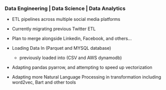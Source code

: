 ### Data Engineering | Data Science | Data Analytics
- ETL pipelines across multiple social media platforms

- Currently migrating previous Twitter ETL 

- Plan to merge alongside Linkedin, Facebook, and others...

- Loading Data In (Parquet and MYSQL database)

    - previously loaded into (CSV and AWS dynamodb)

- Adapting pandas pyarrow, and attempting to speed up vectorization

- Adapting more Natural Language Processing in transformation including word2vec, Bart and other tools 


